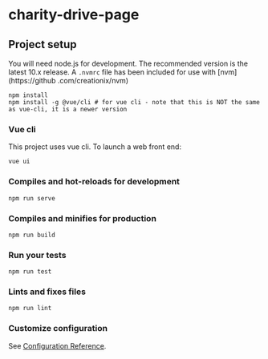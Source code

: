 # charity-drive-page

## Project setup
You will need node.js for development. The recommended version is the latest 10.x release. A `.nvmrc` file has been included for use with [nvm] (https://github .com/creationix/nvm)
```
npm install
npm install -g @vue/cli # for vue cli - note that this is NOT the same as vue-cli, it is a newer version
```

### Vue cli
This project uses vue cli. To launch a web front end:
```
vue ui
```

### Compiles and hot-reloads for development
```
npm run serve
```

### Compiles and minifies for production
```
npm run build
```

### Run your tests
```
npm run test
```

### Lints and fixes files
```
npm run lint
```

### Customize configuration
See [Configuration Reference](https://cli.vuejs.org/config/).
